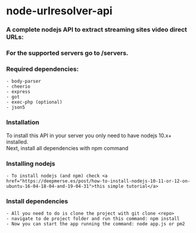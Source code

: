 # node-urlresolver-api
### A complete nodejs API to extract streaming sites video direct URLs:
### For the supported servers go to /servers.
  
### Required dependencies:  
    - body-parser  
    - cheerio   
    - express   
    - got  
    - exec-php (optional)  
    - json5  
  

### Installation  
To install this API in your server you only need to
 have nodejs 10.x+ installed.  
Next, install all dependencies with npm command  


### Installing nodejs 
    - To install nodejs (and npm) check <a href="https://deepmerse.es/post/how-to-install-nodejs-10-11-or-12-on-ubuntu-16-04-18-04-and-19-04-31">this simple tutorial</a>  


### Install dependencies
    - All you need to do is clone the project with git clone <repo>  
    - navigate to de project folder and run this command: npm install  
    - Now you can start the app running the command: node app.js or pm2 
